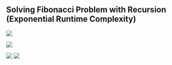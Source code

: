 ## Solving Fibonacci Problem with Recursion (Exponential Runtime Complexity)

![](https://cloudup.com/cuDUjG5duc6+)

![](https://cloudup.com/c79mW5rBzHT+)

![](https://cloudup.com/cs941b_emYc+)
![](https://cloudup.com/csWO_Ukp0h9+)

